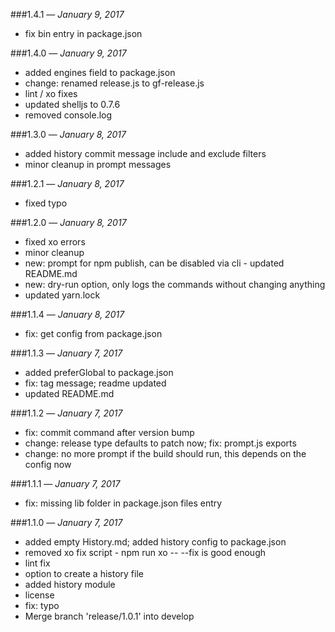 ###1.4.1 — *January 9, 2017*

  * fix bin entry in package.json

###1.4.0 — *January 9, 2017*

  * added engines field to package.json
  * change: renamed release.js to gf-release.js
  * lint / xo fixes
  * updated shelljs to 0.7.6
  * removed console.log

###1.3.0 — *January 8, 2017*

  * added history commit message include and exclude filters
  * minor cleanup in prompt messages

###1.2.1 — *January 8, 2017*

  * fixed typo

###1.2.0 — *January 8, 2017*

  * fixed xo errors
  * minor cleanup
  * new: prompt for npm publish, can be disabled via cli - updated README.md
  * new: dry-run option, only logs the commands without changing anything
  * updated yarn.lock

###1.1.4 — *January 8, 2017*

  * fix: get config from package.json

###1.1.3 — *January 7, 2017*

  * added preferGlobal to package.json
  * fix: tag message; readme updated
  * updated README.md

###1.1.2 — *January 7, 2017*

  * fix: commit command after version bump
  * change: release type defaults to patch now; fix: prompt.js exports
  * change: no more prompt if the build should run, this depends on the config now

###1.1.1 — *January 7, 2017*

  * fix: missing lib folder in package.json files entry

###1.1.0 — *January 7, 2017*

  * added empty History.md; added history config to package.json
  * removed xo fix script - npm run xo -- --fix is good enough
  * lint fix
  * option to create a history file
  * added history module
  * license
  * fix: typo
  * Merge branch 'release/1.0.1' into develop
